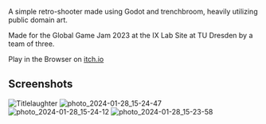 A simple retro-shooter made using Godot and trenchbroom, heavily utilizing public domain art. 

Made for the Global Game Jam 2023 at the IX Lab Site at TU Dresden by a team of three. 


Play in the Browser on [itch.io](https://emmdie.itch.io/slam-to-the-laughter)
## Screenshots 
![Titlelaughter](https://github.com/emmdie/GlobalGamejam23/assets/59830170/b12abbcb-7cde-4d71-a919-5fb81a75eabf)
![photo_2024-01-28_15-24-47](https://github.com/emmdie/GlobalGamejam23/assets/59830170/c688eeba-d41b-4f6e-bd44-5ec8231d3b24)
![photo_2024-01-28_15-24-12](https://github.com/emmdie/GlobalGamejam23/assets/59830170/a8baa339-6238-4da1-a52f-8c4a0da324fe)
![photo_2024-01-28_15-23-58](https://github.com/emmdie/GlobalGamejam23/assets/59830170/5af38943-5f4c-4603-b6e2-a19c4d8369a3)
